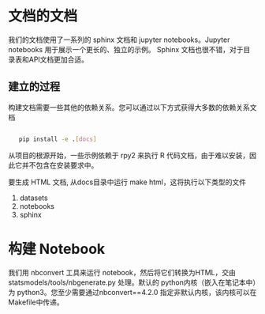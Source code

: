 # 文档的文档

我们的文档使用了一系列的 sphinx 文档和 jupyter notebooks。Jupyter notebooks 用于展示一个更长的、独立的示例。
Sphinx 文档也很不错，对于目录表和API文档更加合适。

## 建立的过程

构建文档需要一些其他的依赖关系。您可以通过以下方式获得大多数的依赖关系文档

```bash

   pip install -e .[docs]

```

从项目的根源开始，一些示例依赖于 rpy2 来执行 R 代码文档，由于难以安装，因此它并不包含在安装要求中。

要生成 HTML 文档, 从docs目录中运行 make html，这将执行以下类型的文件

1. datasets
2. notebooks
3. sphinx

# 构建 Notebook

我们用 nbconvert 工具来运行 notebook，然后将它们转换为HTML，交由 statsmodels/tools/nbgenerate.py 处理。默认的 python内核（嵌入在笔记本中）为 python3。您至少需要通过nbconvert==4.2.0 指定非默认内核，该内核可以在Makefile中传递。
